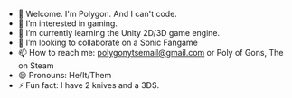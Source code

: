 - 👋 Welcome. I'm Polygon. And I can't code.
- 👀 I’m interested in gaming.
- 🌱 I’m currently learning the Unity 2D/3D game engine.
- 💞️ I’m looking to collaborate on a Sonic Fangame
- 📫 How to reach me: polygonytsemail@gmail.com or Poly of Gons, The on Steam
- 😄 Pronouns: He/It/Them
- ⚡ Fun fact: I have 2 knives and a 3DS.

<!---
PolygonCantCode/PolygonCantCode is a ✨ special ✨ repository because its `README.md` (this file) appears on your GitHub profile.
You can click the Preview link to take a look at your changes.
--->
